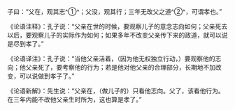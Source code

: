 子曰：“父在，观其志^①^；父没，观其行；三年无改父之道^②^，可谓孝也。”

《论语注释》：孔子说：“父亲在世的时候，要观察儿子的意念志向如何；父亲死去以后，要观察儿子的实际作为如何；如果多年不改变父亲传下来的政道，就可以说是尽到孝了。”

《论语译注》：孔子说：“当他父亲活着，（因为他无权独立行动，）要观察他的志向；他父亲死了，要考察他的行为；若是他对他父亲的合理部分，长期地不加改变，可以说做到孝子了。”

《论语新解》：先生说：“父亲在，（做儿子的）只看他志向。父了，该看他行为。在三年内能不改他父亲生时所为，这也算是孝了。”

